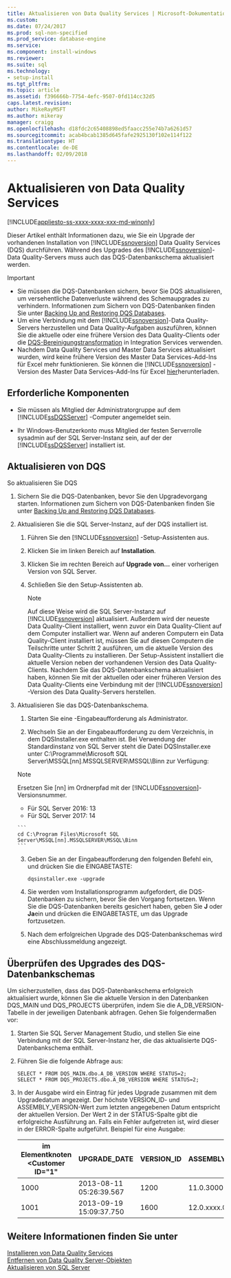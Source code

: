 ```yaml
---
title: Aktualisieren von Data Quality Services | Microsoft-Dokumentation
ms.custom: 
ms.date: 07/24/2017
ms.prod: sql-non-specified
ms.prod_service: database-engine
ms.service: 
ms.component: install-windows
ms.reviewer: 
ms.suite: sql
ms.technology:
- setup-install
ms.tgt_pltfrm: 
ms.topic: article
ms.assetid: f396666b-7754-4efc-9507-0fd114cc32d5
caps.latest.revision: 
author: MikeRayMSFT
ms.author: mikeray
manager: craigg
ms.openlocfilehash: d18fdc2c65408898ed5faacc255e74b7a6261d57
ms.sourcegitcommit: acab4bcab1385d645fafe2925130f102e114f122
ms.translationtype: HT
ms.contentlocale: de-DE
ms.lasthandoff: 02/09/2018
---
```

# <a name="upgrade-data-quality-services"></a>Aktualisieren von Data Quality Services

[!INCLUDE[appliesto-ss-xxxx-xxxx-xxx-md-winonly](../../includes/appliesto-ss-xxxx-xxxx-xxx-md-winonly.md)]

Dieser Artikel enthält Informationen dazu, wie Sie ein Upgrade der vorhandenen Installation von [!INCLUDE[ssnoversion](../../includes/ssnoversion-md.md)] Data Quality Services (DQS) durchführen. Während des Upgrades des [!INCLUDE[ssnoversion](../../includes/ssnoversion-md.md)]-Data Quality-Servers muss auch das DQS-Datenbankschema aktualisiert werden.  
  
> [!IMPORTANT]  
>  -   Sie müssen die DQS-Datenbanken sichern, bevor Sie DQS aktualisieren, um versehentliche Datenverluste während des Schemaupgrades zu verhindern. Informationen zum Sichern von DQS-Datenbanken finden Sie unter [Backing Up and Restoring DQS Databases](../../data-quality-services/backing-up-and-restoring-dqs-databases.md).  
> -   Um eine Verbindung mit dem [!INCLUDE[ssnoversion](../../includes/ssnoversion-md.md)]-Data Quality-Servers herzustellen und Data Quality-Aufgaben auszuführen, können Sie die aktuelle oder eine frühere Version des Data Quality-Clients oder die [DQS-Bereinigungstransformation](../../integration-services/data-flow/transformations/dqs-cleansing-transformation.md) in Integration Services verwenden.  
> -   Nachdem Data Quality Services und Master Data Services aktualisiert wurden, wird keine frühere Version des Master Data Services-Add-Ins für Excel mehr funktionieren. Sie können die [!INCLUDE[ssnoversion](../../includes/ssnoversion-md.md)] -Version des Master Data Services-Add-Ins für Excel [hier](http://go.microsoft.com/fwlink/?LinkID=506665)herunterladen.  
  
##  <a name="Prerequisites"></a> Erforderliche Komponenten  
  
-   Sie müssen als Mitglied der Administratorgruppe auf dem [!INCLUDE[ssDQSServer](../../includes/ssdqsserver-md.md)] -Computer angemeldet sein.  
  
-   Ihr Windows-Benutzerkonto muss Mitglied der festen Serverrolle sysadmin auf der SQL Server-Instanz sein, auf der der [!INCLUDE[ssDQSServer](../../includes/ssdqsserver-md.md)] installiert ist.  
  
##  <a name="Upgrade"></a> Aktualisieren von DQS  
 So aktualisieren Sie DQS  
  
1.  Sichern Sie die DQS-Datenbanken, bevor Sie den Upgradevorgang starten. Informationen zum Sichern von DQS-Datenbanken finden Sie unter [Backing Up and Restoring DQS Databases](../../data-quality-services/backing-up-and-restoring-dqs-databases.md).  
  
2.  Aktualisieren Sie die SQL Server-Instanz, auf der DQS installiert ist.  
  
    1.  Führen Sie den [!INCLUDE[ssnoversion](../../includes/ssnoversion-md.md)] -Setup-Assistenten aus.  
  
    2.  Klicken Sie im linken Bereich auf **Installation**.  
  
    3.  Klicken Sie im rechten Bereich auf **Upgrade von...** einer vorherigen Version von SQL Server.  
  
    4.  Schließen Sie den Setup-Assistenten ab.  
  
        > [!NOTE]  
        >  Auf diese Weise wird die SQL Server-Instanz auf [!INCLUDE[ssnoversion](../../includes/ssnoversion-md.md)] aktualisiert. Außerdem wird der neueste Data Quality-Client installiert, wenn zuvor ein Data Quality-Client auf dem Computer installiert war. Wenn auf anderen Computern ein Data Quality-Client installiert ist, müssen Sie auf diesen Computern die Teilschritte unter Schritt 2 ausführen, um die aktuelle Version des Data Quality-Clients zu installieren. Der Setup-Assistent installiert die aktuelle Version neben der vorhandenen Version des Data Quality-Clients. Nachdem Sie das DQS-Datenbankschema aktualisiert haben, können Sie mit der aktuellen oder einer früheren Version des Data Quality-Clients eine Verbindung mit der [!INCLUDE[ssnoversion](../../includes/ssnoversion-md.md)] -Version des Data Quality-Servers herstellen.  
  
3.  Aktualisieren Sie das DQS-Datenbankschema.  
  
    1.  Starten Sie eine -Eingabeaufforderung als Administrator.  
  
    2.  Wechseln Sie an der Eingabeaufforderung zu dem Verzeichnis, in dem DQSInstaller.exe enthalten ist. Bei Verwendung der Standardinstanz von SQL Server steht die Datei DQSInstaller.exe unter C:\Programme\Microsoft SQL Server\MSSQL[nn].MSSQLSERVER\MSSQL\Binn zur Verfügung:  

      >[!NOTE]
      >Ersetzen Sie [nn] im Ordnerpfad mit der [!INCLUDE[ssnoversion](../../includes/ssnoversion-md.md)]-Versionsnummer.
      >- Für SQL Server 2016: 13
      >- Für SQL Server 2017: 14

        ```  
        cd C:\Program Files\Microsoft SQL Server\MSSQL[nn].MSSQLSERVER\MSSQL\Binn  
        ```  
  
    3.  Geben Sie an der Eingabeaufforderung den folgenden Befehl ein, und drücken Sie die EINGABETASTE:  
  
        ```  
        dqsinstaller.exe -upgrade  
        ```  
  
    4.  Sie werden vom Installationsprogramm aufgefordert, die DQS-Datenbanken zu sichern, bevor Sie den Vorgang fortsetzen. Wenn Sie die DQS-Datenbanken bereits gesichert haben, geben Sie **J** oder **Ja**ein und drücken die EINGABETASTE, um das Upgrade fortzusetzen.  
  
    5.  Nach dem erfolgreichen Upgrade des DQS-Datenbankschemas wird eine Abschlussmeldung angezeigt.  
  
##  <a name="Verify"></a> Überprüfen des Upgrades des DQS-Datenbankschemas  
 Um sicherzustellen, dass das DQS-Datenbankschema erfolgreich aktualisiert wurde, können Sie die aktuelle Version in den Datenbanken DQS_MAIN und DQS_PROJECTS überprüfen, indem Sie die A_DB_VERSION-Tabelle in der jeweiligen Datenbank abfragen. Gehen Sie folgendermaßen vor:  
  
1.  Starten Sie SQL Server Management Studio, und stellen Sie eine Verbindung mit der SQL Server-Instanz her, die das aktualisierte DQS-Datenbankschema enthält.  
  
2.  Führen Sie die folgende Abfrage aus:  
  
    ```  
    SELECT * FROM DQS_MAIN.dbo.A_DB_VERSION WHERE STATUS=2;  
    SELECT * FROM DQS_PROJECTS.dbo.A_DB_VERSION WHERE STATUS=2;  
    ```  
  
3.  In der Ausgabe wird ein Eintrag für jedes Upgrade zusammen mit dem Upgradedatum angezeigt. Der höchste VERSION_ID- und ASSEMBLY_VERSION-Wert zum letzten angegebenen Datum entspricht der aktuellen Version. Der Wert 2 in der STATUS-Spalte gibt die erfolgreiche Ausführung an. Falls ein Fehler aufgetreten ist, wird dieser in der ERROR-Spalte aufgeführt. Beispiel für eine Ausgabe:  
  
    |im Elementknoten &lt;Customer ID="1"|UPGRADE_DATE|VERSION_ID|ASSEMBLY_VERSION|USER_NAME|STATUS|Fehler|  
    |--------|-------------------|-----------------|-----------------------|----------------|------------|-----------|  
    |1000|2013-08-11 05:26:39.567|1200|11.0.3000.0|\<DOMÄNE\Benutzername>|2||  
    |1001|2013-09-19 15:09:37.750|1600|12.0.xxxx.0|\<DOMÄNE\Benutzername>|2||  
  
## <a name="see-also"></a>Weitere Informationen finden Sie unter  
 [Installieren von Data Quality Services](../../data-quality-services/install-windows/install-data-quality-services.md)   
 [Entfernen von Data Quality Server-Objekten](../../sql-server/install/remove-data-quality-server-objects.md)   
 [Aktualisieren von SQL Server](../../database-engine/install-windows/upgrade-sql-server.md)  
  
  
